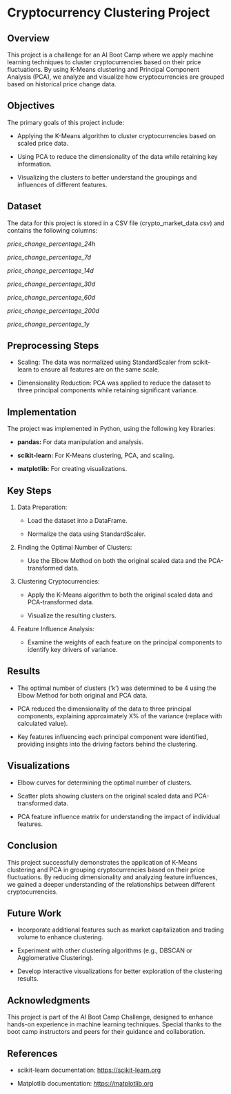 # Cryptocurrency Clustering Project

## Overview

This project is a challenge for an AI Boot Camp where we apply machine learning techniques to cluster cryptocurrencies based on their price fluctuations. By using K-Means clustering and Principal Component Analysis (PCA), we analyze and visualize how cryptocurrencies are grouped based on historical price change data.

## Objectives

The primary goals of this project include:

- Applying the K-Means algorithm to cluster cryptocurrencies based on scaled price data.

- Using PCA to reduce the dimensionality of the data while retaining key information.

- Visualizing the clusters to better understand the groupings and influences of different features.

## Dataset

The data for this project is stored in a CSV file (crypto_market_data.csv) and contains the following columns:

*price_change_percentage_24h*

*price_change_percentage_7d*

*price_change_percentage_14d*

*price_change_percentage_30d*

*price_change_percentage_60d*

*price_change_percentage_200d*

*price_change_percentage_1y*

## Preprocessing Steps

- Scaling: The data was normalized using StandardScaler from scikit-learn to ensure all features are on the same scale.

- Dimensionality Reduction: PCA was applied to reduce the dataset to three principal components while retaining significant variance.

## Implementation

The project was implemented in Python, using the following key libraries:

- **pandas:** For data manipulation and analysis.

- **scikit-learn:** For K-Means clustering, PCA, and scaling.

- **matplotlib:** For creating visualizations.

## Key Steps

1. Data Preparation:

    - Load the dataset into a DataFrame.

    - Normalize the data using StandardScaler.

2. Finding the Optimal Number of Clusters:

    - Use the Elbow Method on both the original scaled data and the PCA-transformed data.

3.  Clustering Cryptocurrencies:

    - Apply the K-Means algorithm to both the original scaled data and PCA-transformed data.

    - Visualize the resulting clusters.

4. Feature Influence Analysis:

    - Examine the weights of each feature on the principal components to identify key drivers of variance.

## Results

- The optimal number of clusters (‘k’) was determined to be 4 using the Elbow Method for both original and PCA data.

- PCA reduced the dimensionality of the data to three principal components, explaining approximately X% of the variance (replace with calculated value).

- Key features influencing each principal component were identified, providing insights into the driving factors behind the clustering.

## Visualizations

- Elbow curves for determining the optimal number of clusters.

- Scatter plots showing clusters on the original scaled data and PCA-transformed data.

- PCA feature influence matrix for understanding the impact of individual features.

## Conclusion

This project successfully demonstrates the application of K-Means clustering and PCA in grouping cryptocurrencies based on their price fluctuations. By reducing dimensionality and analyzing feature influences, we gained a deeper understanding of the relationships between different cryptocurrencies.

## Future Work

- Incorporate additional features such as market capitalization and trading volume to enhance clustering.

- Experiment with other clustering algorithms (e.g., DBSCAN or Agglomerative Clustering).

- Develop interactive visualizations for better exploration of the clustering results.

## Acknowledgments

This project is part of the AI Boot Camp Challenge, designed to enhance hands-on experience in machine learning techniques. Special thanks to the boot camp instructors and peers for their guidance and collaboration.

## References

- scikit-learn documentation: https://scikit-learn.org

- Matplotlib documentation: https://matplotlib.org

